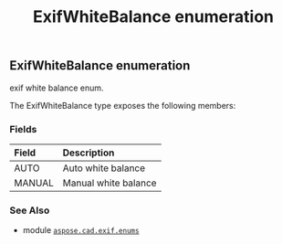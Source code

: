 ﻿---
title: ExifWhiteBalance enumeration
second_title: Aspose.CAD for Python via .NET API References
description: 
type: docs
weight: 180
url: /aspose.cad.exif.enums/exifwhitebalance/
is_root: false
---

## ExifWhiteBalance enumeration

exif white balance enum.



The ExifWhiteBalance type exposes the following members:

### Fields
| Field | Description |
| :- | :- |
| AUTO | Auto white balance |
| MANUAL | Manual  white balance |



### See Also
* module [`aspose.cad.exif.enums`](..)
